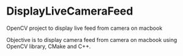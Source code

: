 # DisplayLiveCameraFeed
OpenCV project to display live feed from camera on macbook

Objective is to display camera feed from camera on macbook using OpenCV library, CMake and C++.
